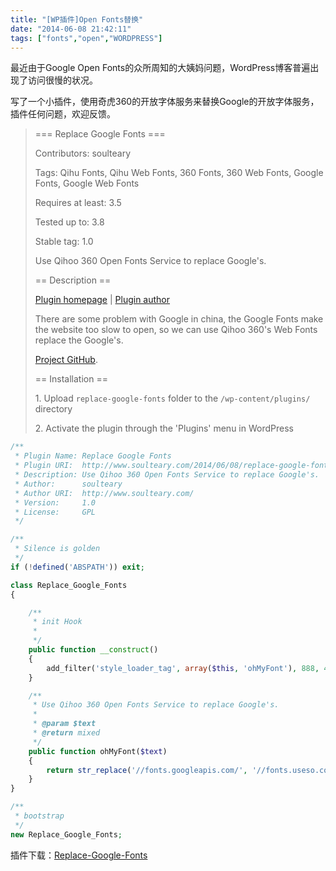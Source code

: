 ```yaml
---
title: "[WP插件]Open Fonts替换"
date: "2014-06-08 21:42:11"
tags: ["fonts","open","WORDPRESS"]
---
```



最近由于Google Open Fonts的众所周知的大姨妈问题，WordPress博客普遍出现了访问很慢的状况。

写了一个小插件，使用奇虎360的开放字体服务来替换Google的开放字体服务，插件任何问题，欢迎反馈。

> === Replace Google Fonts ===
>
> Contributors: soulteary
>
> Tags: Qihu Fonts, Qihu Web Fonts, 360 Fonts, 360 Web Fonts, Google Fonts, Google Web Fonts
>
> Requires at least: 3.5
> 
> Tested up to: 3.8
> 
> Stable tag: 1.0
> 
> Use Qihoo 360 Open Fonts Service to replace Google's. 
> 
> == Description == 
> 
> [Plugin homepage](http://www.soulteary.com/2014/06/08/) | [Plugin author](http://www.soulteary.com/) 
> 
> There are some problem with Google in china, the Google Fonts make the website too slow to open, so we can use Qihoo 360's Web Fonts replace the Google's. 
> 
> [Project GitHub](https://github.com/soulteary/Replace-Google-Fonts). 
> 
> == Installation == 
> 
> 1\. Upload `replace-google-fonts` folder to the `/wp-content/plugins/` directory 
> 
> 2\. Activate the plugin through the 'Plugins' menu in WordPress

```php
/**
 * Plugin Name: Replace Google Fonts
 * Plugin URI:  http://www.soulteary.com/2014/06/08/replace-google-fonts.html
 * Description: Use Qihoo 360 Open Fonts Service to replace Google's.
 * Author:      soulteary
 * Author URI:  http://www.soulteary.com/
 * Version:     1.0
 * License:     GPL
 */

/**
 * Silence is golden
 */
if (!defined('ABSPATH')) exit;

class Replace_Google_Fonts
{

    /**
     * init Hook
     *
     */
    public function __construct()
    {
        add_filter('style_loader_tag', array($this, 'ohMyFont'), 888, 4);
    }

    /**
     * Use Qihoo 360 Open Fonts Service to replace Google's.
     *
     * @param $text
     * @return mixed
     */
    public function ohMyFont($text)
    {
        return str_replace('//fonts.googleapis.com/', '//fonts.useso.com/', $text);
    }
}

/**
 * bootstrap
 */
new Replace_Google_Fonts;
```

插件下载：[Replace-Google-Fonts](http://attachment.soulteary.com/wp/2014/06/Replace-Google-Fonts.zip)

